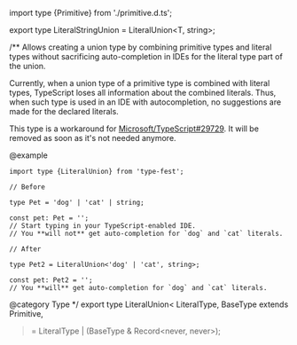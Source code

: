 import type {Primitive} from './primitive.d.ts';

export type LiteralStringUnion<T> = LiteralUnion\<T, string\>;

/\*\*
Allows creating a union type by combining primitive types and literal types without sacrificing auto-completion in IDEs for the literal type part of the union.

Currently, when a union type of a primitive type is combined with literal types, TypeScript loses all information about the combined literals. Thus, when such type is used in an IDE with autocompletion, no suggestions are made for the declared literals.

This type is a workaround for [Microsoft/TypeScript#29729](https://github.com/Microsoft/TypeScript/issues/29729). It will be removed as soon as it's not needed anymore.

@example

    import type {LiteralUnion} from 'type-fest';

    // Before

    type Pet = 'dog' | 'cat' | string;

    const pet: Pet = '';
    // Start typing in your TypeScript-enabled IDE.
    // You **will not** get auto-completion for `dog` and `cat` literals.

    // After

    type Pet2 = LiteralUnion<'dog' | 'cat', string>;

    const pet: Pet2 = '';
    // You **will** get auto-completion for `dog` and `cat` literals.

@category Type
\*/
export type LiteralUnion\<
LiteralType,
BaseType extends Primitive,

> = LiteralType \| (BaseType & Record\<never, never\>);
